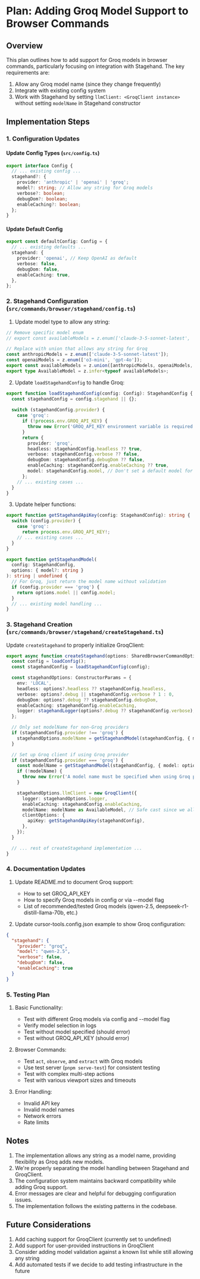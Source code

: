 # Plan: Adding Groq Model Support to Browser Commands

## Overview

This plan outlines how to add support for Groq models in browser commands, particularly focusing on integration with Stagehand. The key requirements are:

1. Allow any Groq model name (since they change frequently)
2. Integrate with existing config system
3. Work with Stagehand by setting `llmClient: <GroqClient instance>` without setting `modelName` in Stagehand constructor

## Implementation Steps

### 1. Configuration Updates

#### Update Config Types (`src/config.ts`)
```typescript
export interface Config {
  // ... existing config ...
  stagehand?: {
    provider: 'anthropic' | 'openai' | 'groq';
    model?: string; // Allow any string for Groq models
    verbose?: boolean;
    debugDom?: boolean;
    enableCaching?: boolean;
  };
}
```

#### Update Default Config
```typescript
export const defaultConfig: Config = {
  // ... existing defaults ...
  stagehand: {
    provider: 'openai', // Keep OpenAI as default
    verbose: false,
    debugDom: false,
    enableCaching: true,
  },
};
```

### 2. Stagehand Configuration (`src/commands/browser/stagehand/config.ts`)

1. Update model type to allow any string:
```typescript
// Remove specific model enum
// export const availableModels = z.enum(['claude-3-5-sonnet-latest', 'o3-mini', 'gpt-4o']);

// Replace with union that allows any string for Groq
const anthropicModels = z.enum(['claude-3-5-sonnet-latest']);
const openaiModels = z.enum(['o3-mini', 'gpt-4o']);
export const availableModels = z.union([anthropicModels, openaiModels, z.string()]);
export type AvailableModel = z.infer<typeof availableModels>;
```

2. Update `loadStagehandConfig` to handle Groq:
```typescript
export function loadStagehandConfig(config: Config): StagehandConfig {
  const stagehandConfig = config.stagehand || {};
  
  switch (stagehandConfig.provider) {
    case 'groq':
      if (!process.env.GROQ_API_KEY) {
        throw new Error('GROQ_API_KEY environment variable is required when using Groq provider');
      }
      return {
        provider: 'groq',
        headless: stagehandConfig.headless ?? true,
        verbose: stagehandConfig.verbose ?? false,
        debugDom: stagehandConfig.debugDom ?? false,
        enableCaching: stagehandConfig.enableCaching ?? true,
        model: stagehandConfig.model, // Don't set a default model for Groq
      };
    // ... existing cases ...
  }
}
```

3. Update helper functions:
```typescript
export function getStagehandApiKey(config: StagehandConfig): string {
  switch (config.provider) {
    case 'groq':
      return process.env.GROQ_API_KEY!;
    // ... existing cases ...
  }
}

export function getStagehandModel(
  config: StagehandConfig,
  options: { model?: string }
): string | undefined {
  // For Groq, just return the model name without validation
  if (config.provider === 'groq') {
    return options.model || config.model;
  }
  // ... existing model handling ...
}
```

### 3. Stagehand Creation (`src/commands/browser/stagehand/createStagehand.ts`)

Update `createStagehand` to properly initialize GroqClient:

```typescript
export async function createStagehand(options: SharedBrowserCommandOptions): Promise<StagehandInstance> {
  const config = loadConfig();
  const stagehandConfig = loadStagehandConfig(config);

  const stagehandOptions: ConstructorParams = {
    env: 'LOCAL',
    headless: options?.headless ?? stagehandConfig.headless,
    verbose: options?.debug || stagehandConfig.verbose ? 1 : 0,
    debugDom: options?.debug ?? stagehandConfig.debugDom,
    enableCaching: stagehandConfig.enableCaching,
    logger: stagehandLogger(options?.debug ?? stagehandConfig.verbose),
  };

  // Only set modelName for non-Groq providers
  if (stagehandConfig.provider !== 'groq') {
    stagehandOptions.modelName = getStagehandModel(stagehandConfig, { model: options?.model });
  }

  // Set up Groq client if using Groq provider
  if (stagehandConfig.provider === 'groq') {
    const modelName = getStagehandModel(stagehandConfig, { model: options?.model });
    if (!modelName) {
      throw new Error('A model name must be specified when using Groq provider');
    }

    stagehandOptions.llmClient = new GroqClient({
      logger: stagehandOptions.logger,
      enableCaching: stagehandConfig.enableCaching,
      modelName: modelName as AvailableModel, // Safe cast since we allow any string
      clientOptions: {
        apiKey: getStagehandApiKey(stagehandConfig),
      },
    });
  }

  // ... rest of createStagehand implementation ...
}
```

### 4. Documentation Updates

1. Update README.md to document Groq support:
   - How to set GROQ_API_KEY
   - How to specify Groq models in config or via --model flag
   - List of recommended/tested Groq models (qwen-2.5, deepseek-r1-distill-llama-70b, etc.)

2. Update cursor-tools.config.json example to show Groq configuration:
```json
{
  "stagehand": {
    "provider": "groq",
    "model": "qwen-2.5",
    "verbose": false,
    "debugDom": false,
    "enableCaching": true
  }
}
```

### 5. Testing Plan

1. Basic Functionality:
   - Test with different Groq models via config and --model flag
   - Verify model selection in logs
   - Test without model specified (should error)
   - Test without GROQ_API_KEY (should error)

2. Browser Commands:
   - Test `act`, `observe`, and `extract` with Groq models
   - Use test server (`pnpm serve-test`) for consistent testing
   - Test with complex multi-step actions
   - Test with various viewport sizes and timeouts

3. Error Handling:
   - Invalid API key
   - Invalid model names
   - Network errors
   - Rate limits

## Notes

1. The implementation allows any string as a model name, providing flexibility as Groq adds new models.
2. We're properly separating the model handling between Stagehand and GroqClient.
3. The configuration system maintains backward compatibility while adding Groq support.
4. Error messages are clear and helpful for debugging configuration issues.
5. The implementation follows the existing patterns in the codebase.

## Future Considerations

1. Add caching support for GroqClient (currently set to undefined)
2. Add support for user-provided instructions in GroqClient
3. Consider adding model validation against a known list while still allowing any string
4. Add automated tests if we decide to add testing infrastructure in the future 